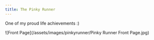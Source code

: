 ```yaml
---
title: The Pinky Runner
---
```


One of my proud life achievements :)

![Front Page](/assets/images/pinkyrunner/Pinky Runner Front Page.jpg)
